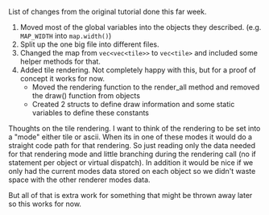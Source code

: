 
List of changes from the original tutorial done this far week.

1. Moved most of the global variables into the objects they described. (e.g. `MAP_WIDTH` into `map.width()`)
2. Split up the one big file into different files.
3. Changed the map from `vec<vec<tile>>` to `vec<tile>` and included some helper methods for that.
4. Added tile rendering. Not completely happy with this, but for a proof of concept it works for now.
    - Moved the rendering function to the render_all method and removed the draw() function from objects
    - Created 2 structs to define draw information and some static variables to define these constants


Thoughts on the tile rendering.
I want to think of the rendering to be set into a "mode" either tile or ascii. When its in one of these modes it would do a straight code path for that rendering. So just reading only the data needed for that rendering mode and little branching during the rendering call (no if statement per object or virtual dispatch). In addition it would be nice if we only had the current modes data stored on each object so we didn't waste space with the other renderer modes data. 

But all of that is extra work for something that might be thrown away later so this works for now.
